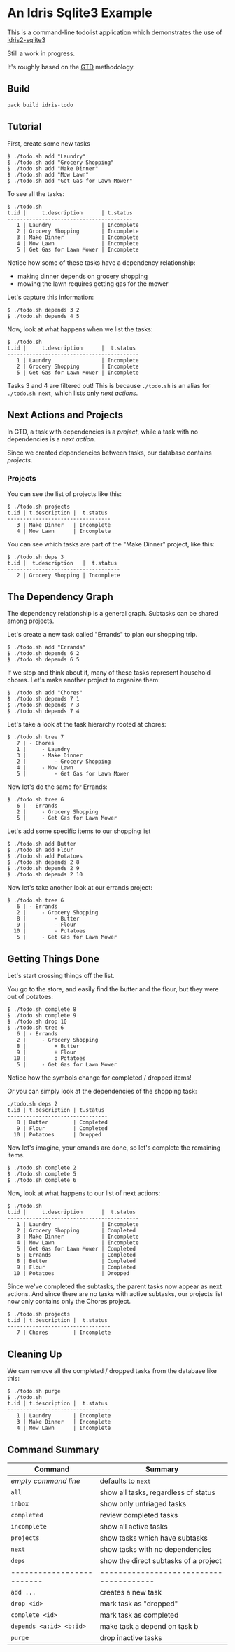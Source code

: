 # An Idris Sqlite3 Example

This is a command-line todolist application which demonstrates the use
of [idris2-sqlite3](https://github.com/stefan-hoeck/idris2-sqlite3/tree/main)

Still a work in progress.

It's roughly based on the
[GTD](https://en.wikipedia.org/wiki/Getting_Things_Done)
methodology.

## Build

```
pack build idris-todo
```

## Tutorial

First, create some new tasks

```
$ ./todo.sh add "Laundry"
$ ./todo.sh add "Grocery Shopping"
$ ./todo.sh add "Make Dinner"
$ ./todo.sh add "Mow Lawn"
$ ./todo.sh add "Get Gas for Lawn Mower"
```

To see all the tasks:

```
$ ./todo.sh
t.id |     t.description      | t.status
----------------------------------------
   1 | Laundry                | Incomplete
   2 | Grocery Shopping       | Incomplete
   3 | Make Dinner            | Incomplete
   4 | Mow Lawn               | Incomplete
   5 | Get Gas for Lawn Mower | Incomplete
```

Notice how some of these tasks have a dependency relationship:

- making dinner depends on grocery shopping
- mowing the lawn requires getting gas for the mower

Let's capture this information:

```
$ ./todo.sh depends 3 2
$ ./todo.sh depends 4 5
```

Now, look at what happens when we list the tasks:

```
$ ./todo.sh
t.id |     t.description      |  t.status 
------------------------------------------
   1 | Laundry                | Incomplete
   2 | Grocery Shopping       | Incomplete
   5 | Get Gas for Lawn Mower | Incomplete
```

Tasks 3 and 4 are filtered out! This is because `./todo.sh` is an
alias for `./todo.sh next`, which lists only *next actions*.

## Next Actions and Projects

In GTD, a task with dependencies is a *project*, while a task with no
dependencies is a *next action*.

Since we created dependencies between tasks, our database contains
*projects*.

### Projects

You can see the list of projects like this:

```
$ ./todo.sh projects
t.id | t.description |  t.status 
---------------------------------
   3 | Make Dinner   | Incomplete
   4 | Mow Lawn      | Incomplete
```

You can see which tasks are part of the "Make Dinner" project, like
this:

```
$ ./todo.sh deps 3
t.id |  t.description   |  t.status 
------------------------------------
   2 | Grocery Shopping | Incomplete
```

## The Dependency Graph

The dependency relationship is a general graph. Subtasks can be shared
among projects.

Let's create a new task called "Errands" to plan our shopping trip.

```
$ ./todo.sh add "Errands"
$ ./todo.sh depends 6 2
$ ./todo.sh depends 6 5
```

If we stop and think about it, many of these tasks represent household
chores. Let's make another project to organize them:

```
$ ./todo.sh add "Chores"
$ ./todo.sh depends 7 1
$ ./todo.sh depends 7 3
$ ./todo.sh depends 7 4
```

Let's take a look at the task hierarchy rooted at chores:

```
$ ./todo.sh tree 7
   7 | - Chores
   1 |     - Laundry
   3 |     - Make Dinner
   2 |         - Grocery Shopping
   4 |     - Mow Lawn
   5 |         - Get Gas for Lawn Mower
```

Now let's do the same for Errands:

```
$ ./todo.sh tree 6
   6 | - Errands
   2 |     - Grocery Shopping
   5 |     - Get Gas for Lawn Mower
```

Let's add some specific items to our shopping list

```
$ ./todo.sh add Butter
$ ./todo.sh add Flour
$ ./todo.sh add Potatoes
$ ./todo.sh depends 2 8
$ ./todo.sh depends 2 9
$ ./todo.sh depends 2 10
```

Now let's take another look at our errands project:

```
$ ./todo.sh tree 6
   6 | - Errands
   2 |     - Grocery Shopping
   8 |         - Butter
   9 |         - Flour
  10 |         - Potatoes
   5 |     - Get Gas for Lawn Mower
```

## Getting Things Done

Let's start crossing things off the list.

You go to the store, and easily find the butter and the flour, but
they were out of potatoes:

```
$ ./todo.sh complete 8
$ ./todo.sh complete 9
$ ./todo.sh drop 10
$ ./todo.sh tree 6
   6 | - Errands
   2 |     - Grocery Shopping
   8 |         + Butter
   9 |         + Flour
  10 |         o Potatoes
   5 |     - Get Gas for Lawn Mower
```

Notice how the symbols change for completed / dropped items!

Or you can simply look at the dependencies of the shopping task:

```
./todo.sh deps 2
t.id | t.description | t.status 
--------------------------------
   8 | Butter        | Completed
   9 | Flour         | Completed
  10 | Potatoes      | Dropped  
```


Now let's imagine, your errands are done, so let's complete the
remaining items.

```
$ ./todo.sh complete 2
$ ./todo.sh complete 5
$ ./todo.sh complete 6
```

Now, look at what happens to our list of next actions:

```
$ ./todo.sh
t.id |     t.description      |  t.status 
------------------------------------------
   1 | Laundry                | Incomplete
   2 | Grocery Shopping       | Completed 
   3 | Make Dinner            | Incomplete
   4 | Mow Lawn               | Incomplete
   5 | Get Gas for Lawn Mower | Completed 
   6 | Errands                | Completed
   8 | Butter                 | Completed 
   9 | Flour                  | Completed 
  10 | Potatoes               | Dropped   
```

Since we've completed the subtasks, the parent tasks now appear as
next actions. And since there are no tasks with active subtasks, our
projects list now only contains only the Chores project.

```
$ ./todo.sh projects
t.id | t.description |  t.status 
---------------------------------
   7 | Chores        | Incomplete
```

## Cleaning Up

We can remove all the completed / dropped tasks from the database like
this:

```
$ ./todo.sh purge
$ ./todo.sh
t.id | t.description |  t.status 
---------------------------------
   1 | Laundry       | Incomplete
   3 | Make Dinner   | Incomplete
   4 | Mow Lawn      | Incomplete
```

## Command Summary


| Command                 | Summary                               |
|-------------------------|---------------------------------------|
| *empty command line*    | defaults to `next`                    |
| `all`                   | show all tasks, regardless of status  |
| `inbox`                 | show only untriaged tasks             |
| `completed`             | review completed tasks                |
| `incomplete`            | show all active tasks                 |
| `projects`              | show tasks which have subtasks        |
| `next`                  | show tasks with no dependencies       |
| `deps`                  | show the direct subtasks of a project |
|-------------------------|---------------------------------------|
| `add ...`               | creates a new task                    |
| `drop <id>`             | mark task as "dropped"                |
| `complete <id>`         | mark task as completed                |
| `depends <a:id> <b:id>` | make task a depend on task b          |
| `purge`                 | drop inactive tasks                   |


